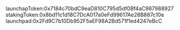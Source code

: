 launchapToken:0x7184c70bdC9eaD810C795d5df0Bf4aC987988927
stakingToken:0x8bd11c1d18C7DcA017a0eFd99617Ae28B887c10e
launchpad:0x2Fd9C7b10Db952F5aEF98A2Bd571f1ed4247eBcC